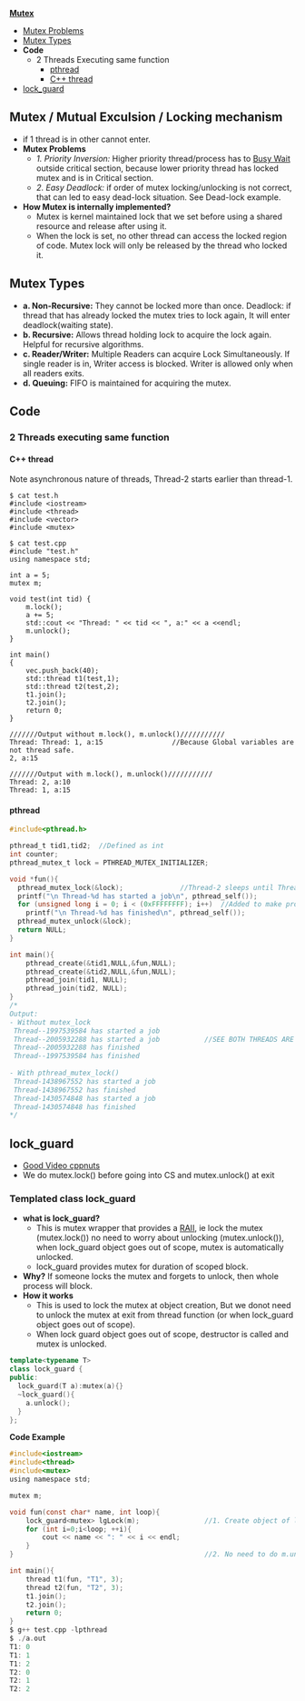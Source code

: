**[Mutex](#mut)**
- [Mutex Problems](#mp)
- [Mutex Types](#ty)
- **Code**
  - 2 Threads Executing same function
    - [pthread](#pt1)
    - [C++ thread](#ct)
- [lock_guard](#lg)

<a name=mut></a>
## Mutex / Mutual Exculsion / Locking mechanism
- if 1 thread is in other cannot enter.
- **Mutex Problems**
  - *1. Priority Inversion:* Higher priority thread/process has to [Busy Wait](/Threads_Processes_IPC/Terms) outside critical section, because lower priority thread has locked mutex and is in Critical section.
  - *2. Easy Deadlock:* if order of mutex locking/unlocking is not correct, that can led to easy dead-lock situation. See Dead-lock example.  
- **How Mutex is internally implemented?**
  - Mutex is kernel maintained lock that we set before using a shared resource and release after using it.
  - When the lock is set, no other thread can access the locked region of code. Mutex lock will only be released by the thread who locked it.

  
<a name=ty></a>
## Mutex Types
  - **a. Non-Recursive:** They cannot be locked more than once. Deadlock: if thread that has already locked the mutex tries to lock again, It will enter deadlock(waiting state).
  - **b. Recursive:** Allows thread holding lock to acquire the lock again. Helpful for recursive algorithms.
  - **c. Reader/Writer:** Multiple Readers can acquire Lock Simultaneously. If single reader is in, Writer access is blocked.  Writer is allowed only when all readers exits.
  - **d. Queuing:** FIFO is maintained for acquiring the mutex.     
  
## Code
### 2 Threads executing same function
<a name=ct></a>
#### C++ thread
Note asynchronous nature of threads, Thread-2 starts earlier than thread-1.
```
$ cat test.h
#include <iostream>
#include <thread>
#include <vector>
#include <mutex>

$ cat test.cpp
#include "test.h"
using namespace std;

int a = 5;
mutex m;

void test(int tid) {
    m.lock();
    a += 5;
    std::cout << "Thread: " << tid << ", a:" << a <<endl;
    m.unlock();
}

int main()
{
    vec.push_back(40);
    std::thread t1(test,1);
    std::thread t2(test,2);
    t1.join();
    t2.join();
    return 0;
}

///////Output without m.lock(), m.unlock()///////////
Thread: Thread: 1, a:15                 //Because Global variables are not thread safe.
2, a:15

///////Output with m.lock(), m.unlock()///////////
Thread: 2, a:10                         
Thread: 1, a:15
```

<a name=pt1></a>
#### pthread
```c
#include<pthread.h>

pthread_t tid1,tid2;  //Defined as int
int counter;
pthread_mutex_t lock = PTHREAD_MUTEX_INITIALIZER;

void *fun(){
  pthread_mutex_lock(&lock);              //Thread-2 sleeps until Thread-1 unlocks the mutex
  printf("\n Thread-%d has started a job\n", pthread_self()); 
  for (unsigned long i = 0; i < (0xFFFFFFFF); i++) 	//Added to make processing large
    printf("\n Thread-%d has finished\n", pthread_self());
  pthread_mutex_unlock(&lock); 
  return NULL;	
}

int main(){
    pthread_create(&tid1,NULL,&fun,NULL);   
    pthread_create(&tid2,NULL,&fun,NULL);
    pthread_join(tid1, NULL);    
    pthread_join(tid2, NULL);
}
/*
Output:
- Without mutex_lock
 Thread--1997539584 has started a job
 Thread--2005932288 has started a job			//SEE BOTH THREADS ARE IN CS
 Thread--2005932288 has finished
 Thread--1997539584 has finished
 
- With pthread_mutex_lock()
 Thread-1438967552 has started a job
 Thread-1438967552 has finished
 Thread-1430574848 has started a job
 Thread-1430574848 has finished
*/
```

<a name=lg></a>
## lock_guard
- [Good Video cppnuts](https://www.youtube.com/watch?v=ACoYnEzjEz4)
- We do mutex.lock() before going into CS and mutex.unlock() at exit
### Templated class lock_guard
- **what is lock_guard?**
  - This is mutex wrapper that provides a [RAII](/Languages/Programming_Languages/c++/OOPS_Principles), ie lock the mutex (mutex.lock()) no need to worry about unlocking (mutex.unlock()), when lock_guard object goes out of scope, mutex is automatically unlocked.
  - lock_guard provides mutex for duration of scoped block.
- **Why?** If someone locks the mutex and forgets to unlock, then whole process will block.
- **How it works**
  - This is used to lock the mutex at object creation, But we donot need to unlock the mutex at exit from thread function (or when lock_guard object goes out of scope).
  - When lock guard object goes out of scope, destructor is called and mutex is unlocked.
```cpp
template<typename T>
class lock_guard {
public:
  lock_guard(T a):mutex(a){}
  ~lock_guard(){
    a.unlock();
  }
};
```
**Code Example**
```c
#include<iostream>
#include<thread>
#include<mutex>
using namespace std;

mutex m;

void fun(const char* name, int loop){
    lock_guard<mutex> lgLock(m);                //1. Create object of lock_guard and mutex is locked. Same as m.lock()
    for (int i=0;i<loop; ++i){
        cout << name << ": " << i << endl;
    }
}                                               //2. No need to do m.unlock(). This will done in destructor of lock_guard object

int main(){
    thread t1(fun, "T1", 3);
    thread t2(fun, "T2", 3);
    t1.join();
    t2.join();
    return 0;
}
$ g++ test.cpp -lpthread
$ ./a.out
T1: 0
T1: 1
T1: 2
T2: 0
T2: 1
T2: 2
```
